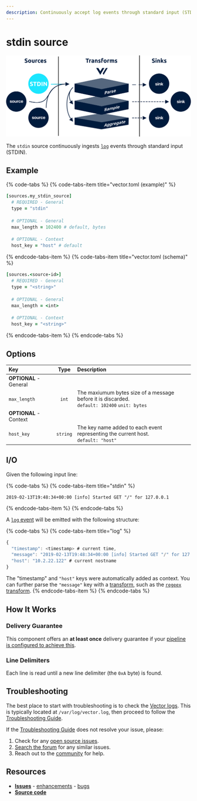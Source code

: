 ```yaml
---
description: Continuously accept log events through standard input (STDIN)
---
```


<!---
!!!WARNING!!!!

This file is autogenerated! Please do not manually edit this file.
Instead, please modify the contents of `dist/config/schema.toml`.
-->


# stdin source

![](../../../.gitbook/assets/stdin-source.svg)


The `stdin` source continuously ingests [`log`][log_event] events through standard input (STDIN).

## Example

{% code-tabs %}
{% code-tabs-item title="vector.toml (example)" %}
```coffeescript
[sources.my_stdin_source]
  # REQUIRED - General
  type = "stdin"

  # OPTIONAL - General
  max_length = 102400 # default, bytes

  # OPTIONAL - Context
  host_key = "host" # default
```
{% endcode-tabs-item %}
{% code-tabs-item title="vector.toml (schema)" %}
```coffeescript
[sources.<source-id>]
  # REQUIRED - General
  type = "<string>"

  # OPTIONAL - General
  max_length = <int>

  # OPTIONAL - Context
  host_key = "<string>"
```
{% endcode-tabs-item %}
{% endcode-tabs %}

## Options

| Key  | Type  | Description |
| :--- | :---: | :---------- |
| **OPTIONAL** - General | | |
| `max_length` | `int` | The maxiumum bytes size of a message before it is discarded.<br />`default: 102400` `unit: bytes` |
| **OPTIONAL** - Context | | |
| `host_key` | `string` | The key name added to each event representing the current host.<br />`default: "host"` |

## I/O



Given the following input line:

{% code-tabs %}
{% code-tabs-item title="stdin" %}
```
2019-02-13T19:48:34+00:00 [info] Started GET "/" for 127.0.0.1
```
{% endcode-tabs-item %}
{% endcode-tabs %}

A [`log` event][log_event] will be emitted with the following structure:

{% code-tabs %}
{% code-tabs-item title="log" %}
```javascript
{
  "timestamp": <timestamp> # current time,
  "message": "2019-02-13T19:48:34+00:00 [info] Started GET "/" for 127.0.0.1",
  "host": "10.2.22.122" # current nostname
}
```

The "timestamp" and `"host"` keys were automatically added as context. You can further parse the `"message"` key with a [transform][transforms], such as the [`regeex` transform][regex_parser_transform].
{% endcode-tabs-item %}
{% endcode-tabs %}



## How It Works

### Delivery Guarantee

This component offers an **at least once** delivery guarantee if your
[pipeline is configured to achieve this][at_least_once_delivery].

### Line Delimiters

Each line is read until a new line delimiter (the `0xA` byte) is found.

## Troubleshooting

The best place to start with troubleshooting is to check the
[Vector logs][monitoring_logs]. This is typically located at
`/var/log/vector.log`, then proceed to follow the
[Troubleshooting Guide][troubleshooting].

If the [Troubleshooting Guide][troubleshooting] does not resolve your
issue, please:

1. Check for any [open source issues](https://github.com/timberio/vector/issues?q=is%3Aopen+is%3Aissue+label%3A%22Source%3A+stdin%22).
2. [Search the forum][search_forum] for any similar issues.
2. Reach out to the [community][community] for help.

## Resources

* [**Issues**](https://github.com/timberio/vector/issues?q=is%3Aopen+is%3Aissue+label%3A%22Source%3A+stdin%22) - [enhancements](https://github.com/timberio/vector/issues?q=is%3Aopen+is%3Aissue+label%3A%22Source%3A+stdin%22+label%3A%22Type%3A+Enhancement%22) - [bugs](https://github.com/timberio/vector/issues?q=is%3Aopen+is%3Aissue+label%3A%22Source%3A+stdin%22+label%3A%22Type%3A+Bug%22)
* [**Source code**](https://github.com/timberio/vector/tree/master/src/source/stdin.rs)


[log_event]: "../../../about/data-model.md#log"
[transforms]: "../../../usage/configuration/transforms"
[regex_parser_transform]: "../../../usage/configuration/transform/regex_parser.md"
[at_least_once_delivery]: "../../../about/guarantees.md#at-least-once-delivery"
[monitoring_logs]: "../../../administration/moonitoring.md#logs"
[troubleshooting]: "../../../usages/guides/troubleshooting.md"
[search_forum]: "https://forum.vectorproject.io/search?expanded=true"
[community]: "https://vectorproject.io/community"

